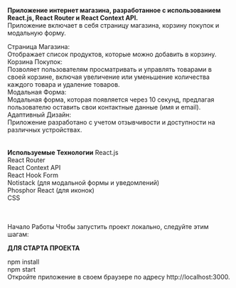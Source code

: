 
**Приложение интернет магазина, разработанное с использованием React.js, React Router и React Context API.** <br>
Приложение включает в себя страницу магазина, корзину покупок и модальную форму.

Страница Магазина: <br>
Отображает список продуктов, которые можно добавить в корзину.<br>
Корзина Покупок: <br> Позволяет пользователям просматривать и управлять товарами в своей корзине, включая увеличение или уменьшение количества каждого товара и удаление товаров.<br>
Модальная Форма: <br>Модальная форма, которая появляется через 10 секунд, предлагая пользователю оставить свои контактные данные (имя и email).<br>
Адаптивный Дизайн: <br>Приложение разработано с учетом отзывчивости и доступности на различных устройствах.<br>
<br>
<br>
<b>Используемые Технологии</b>
React.js<br>
React Router<br>
React Context API<br>
React Hook Form<br>
Notistack (для модальной формы и уведомлений)<br>
Phosphor React (для иконок)<br>
CSS<br>

<br>
<br>
Начало Работы
Чтобы запустить проект локально, следуйте этим шагам:

<strong>ДЛЯ СТАРТА ПРОЕКТА</strong><br>

npm install<br>
npm start<br>
Откройте приложение в своем браузере по адресу http://localhost:3000.
